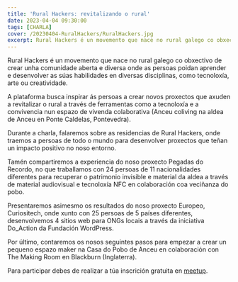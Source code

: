 ```yaml
---
title: 'Rural Hackers: revitalizando o rural'
date: 2023-04-04 09:30:00
tags: [CHARLA]
cover: /20230404-RuralHackers/RuralHackers.jpg
excerpt: Rural Hackers é un movemento que nace no rural galego co obxectivo de crear unha comunidade aberta e diversa.
---
```


Rural Hackers é un movemento que nace no rural galego co obxectivo de crear unha comunidade aberta e diversa onde as persoas poidan aprender e desenvolver as súas habilidades en diversas disciplinas, como tecnoloxía, arte ou creatividade.

A plataforma busca inspirar ás persoas a crear novos proxectos que axuden a revitalizar o rural a través de ferramentas como a tecnoloxía e a convivencia nun espazo de vivenda colaborativa (Anceu coliving na aldea de Anceu en Ponte Caldelas, Pontevedra).

Durante a charla, falaremos sobre as residencias de Rural Hackers, onde traemos a persoas de todo o mundo para desenvolver proxectos que teñan un impacto positivo no noso entorno.

Tamén compartiremos a experiencia do noso proxecto Pegadas do Recordo, no que traballamos con 24 persoas de 11 nacionalidades diferentes para recuperar o patrimonio invisible e material da aldea a través de material audiovisual e tecnoloxía NFC en colaboración coa veciñanza do pobo.

Presentaremos asimesmo os resultados do noso proxecto Europeo, Curiositech, onde xunto con 25 persoas de 5 países diferentes, desenvolvemos 4 sitios web para ONGs locais a través da iniciativa Do_Action da Fundación WordPress.

Por último, contaremos os nosos seguintes pasos para empezar a crear un pequeno espazo maker na Casa do Pobo de Anceu en colaboración con The Making Room en Blackburn (Inglaterra).

Para participar debes de realizar a túa inscrición gratuita en [meetup](https://www.meetup.com/aindustriosa/events/292689426/).

